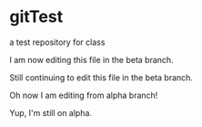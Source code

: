 # gitTest
a test repository for class

I am now editing this file in the beta branch.

Still continuing to edit this file in the beta branch.

Oh now I am editing from alpha branch!

Yup, I'm still on alpha.
